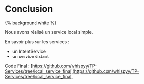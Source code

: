 # Conclusion

{% background white %} 

Nous avons réalisé un service local simple.

En savoir plus sur les services :

* un IntentService
* un service distant


Code Final : [https://github.com/whispyy/TP-Services/tree/local_service_final](https://github.com/whispyy/TP-Services/tree/local_service_final)
